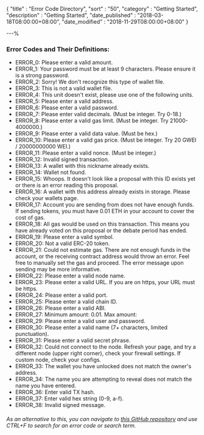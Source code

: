 {
"title"       : "Error Code Directory",
"sort"        : "50",
"category"    : "Getting Started",
"description" : "Getting Started",
"date_published" : "2018-03-18T08:00:00+08:00",
"date_modified"  : "2018-11-29T08:00:00+08:00"
}

---%

### Error Codes and Their Definitions:

* ERROR_0: Please enter a valid amount.
* ERROR_1: Your password must be at least 9 characters. Please ensure it is a strong password.  
* ERROR_2: Sorry! We don't recognize this type of wallet file.  
* ERROR_3: This is not a valid wallet file.  
* ERROR_4: This unit doesn't exist, please use one of the following units.
* ERROR_5: Please enter a valid address.
* ERROR_6: Please enter a valid password.
* ERROR_7: Please enter valid decimals. (Must be integer. Try 0-18.)  
* ERROR_8: Please enter a valid gas limit. (Must be integer. Try 21000-4000000.)  
* ERROR_9: Please enter a valid data value. (Must be hex.)  
* ERROR_10: Please enter a valid gas price. (Must be integer. Try 20 GWEI / 20000000000 WEI.)  
* ERROR_11: Please enter a valid nonce. (Must be integer.)  
* ERROR_12: Invalid signed transaction.
* ERROR_13: A wallet with this nickname already exists.
* ERROR_14: Wallet not found.
* ERROR_15: Whoops. It doesn't look like a proposal with this ID exists yet or there is an error reading this proposal.
* ERROR_16: A wallet with this address already exists in storage. Please check your wallets page.  
* ERROR_17: Account you are sending from does not have enough funds. If sending tokens, you must have 0.01 ETH in your account to cover the cost of gas.  
* ERROR_18: All gas would be used on this transaction. This means you have already voted on this proposal or the debate period has ended.
* ERROR_19: Please enter a valid symbol.
* ERROR_20: Not a valid ERC-20 token.
* ERROR_21: Could not estimate gas. There are not enough funds in the account, or the receiving contract address would throw an error. Feel free to manually set the gas and proceed. The error message upon sending may be more informative.
* ERROR_22: Please enter a valid node name.
* ERROR_23: Please enter a valid URL. If you are on https, your URL must be https.
* ERROR_24: Please enter a valid port.  
* ERROR_25: Please enter a valid chain ID.  
* ERROR_26: Please enter a valid ABI.  
* ERROR_27: Minimum amount: 0.01. Max amount:  
* ERROR_29: Please enter a valid user and password.  
* ERROR_30: Please enter a valid name (7+ characters, limited punctuation).
* ERROR_31: Please enter a valid secret phrase.  
* ERROR_32: Could not connect to the node. Refresh your page, and try a different node (upper right corner), check your firewall settings. If custom node, check your configs.
* ERROR_33: The wallet you have unlocked does not match the owner's address.  
* ERROR_34: The name you are attempting to reveal does not match the name you have entered.  
* ERROR_36: Enter valid TX hash.
* ERROR_37: Enter valid hex string (0-9, a-f).
* ERROR_38: Invalid signed message.

###### As an alternative to this, you can navigate to [this GitHub repository](https://github.com/MyCryptoHQ/MyCrypto/blob/develop/common/translations/lang/en.json) and use CTRL+F to search for an error code or search term.
